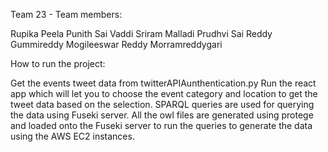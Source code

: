 Team 23 - Team members:

Rupika Peela
Punith Sai Vaddi
Sriram Malladi
Prudhvi Sai Reddy Gummireddy
Mogileeswar Reddy Morramreddygari

How to run the project:

Get the events tweet data from twitterAPIAunthentication.py
Run the react app which will let you to choose the event category and location to get the tweet data based on the selection.
SPARQL queries are used for querying the data using Fuseki server.
All the owl files are generated using protege and loaded onto the Fuseki server to run the queries to generate the data using the AWS EC2 instances.